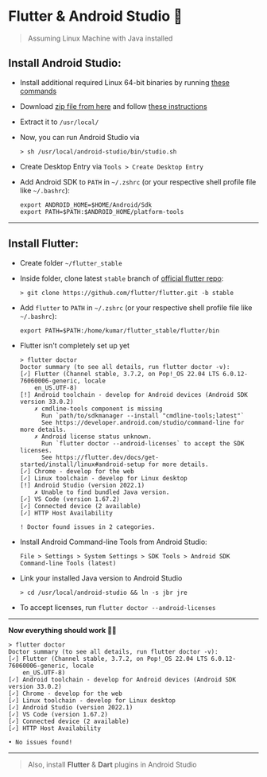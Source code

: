 # Flutter & Android Studio :iphone: 

> Assuming Linux Machine with Java installed

## Install Android Studio:

- Install additional required Linux 64-bit binaries by running [these commands](https://developer.android.com/studio/install#64bit-libs)
- Download [zip file from here](https://developer.android.com/studio) and follow [these instructions](https://developer.android.com/studio/install#linux)
- Extract it to `/usr/local/` 
- Now, you can run Android Studio via 
  
  ```shell
  > sh /usr/local/android-studio/bin/studio.sh
  ```

- Create Desktop Entry via `Tools > Create Desktop Entry`
- Add Android SDK to `PATH` in `~/.zshrc` (or your respective shell profile file like `~/.bashrc`):

  ```shell
  export ANDROID_HOME=$HOME/Android/Sdk
  export PATH=$PATH:$ANDROID_HOME/platform-tools
  ```

---

## Install Flutter:

- Create folder `~/flutter_stable`
- Inside folder, clone latest `stable` branch of [official flutter repo](https://github.com/flutter/flutter):

  ```shell
  > git clone https://github.com/flutter/flutter.git -b stable
  ```

- Add `flutter` to `PATH` in `~/.zshrc` (or your respective shell profile file like `~/.bashrc`):

  ```shell
  export PATH=$PATH:/home/kumar/flutter_stable/flutter/bin
  ```
  
- Flutter isn't completely set up yet
  ```shell
  > flutter doctor
  Doctor summary (to see all details, run flutter doctor -v):
  [✓] Flutter (Channel stable, 3.7.2, on Pop!_OS 22.04 LTS 6.0.12-76060006-generic, locale
      en_US.UTF-8)
  [!] Android toolchain - develop for Android devices (Android SDK version 33.0.2)
      ✗ cmdline-tools component is missing
        Run `path/to/sdkmanager --install "cmdline-tools;latest"`
        See https://developer.android.com/studio/command-line for more details.
      ✗ Android license status unknown.
        Run `flutter doctor --android-licenses` to accept the SDK licenses.
        See https://flutter.dev/docs/get-started/install/linux#android-setup for more details.
  [✓] Chrome - develop for the web
  [✓] Linux toolchain - develop for Linux desktop
  [!] Android Studio (version 2022.1)
      ✗ Unable to find bundled Java version.
  [✓] VS Code (version 1.67.2)
  [✓] Connected device (2 available)
  [✓] HTTP Host Availability

  ! Doctor found issues in 2 categories.
  ```

- Install Android Command-line Tools from Android Studio: 

  `File > Settings > System Settings > SDK Tools > Android SDK Command-line Tools (latest)` 

- Link your installed Java version to Android Studio 

  ```shell
  > cd /usr/local/android-studio && ln -s jbr jre
  ```

- To accept licenses, run `flutter doctor --android-licenses`

---

**Now everything should work 👍🏻**

  ```shell
  > flutter doctor
  Doctor summary (to see all details, run flutter doctor -v):
  [✓] Flutter (Channel stable, 3.7.2, on Pop!_OS 22.04 LTS 6.0.12-76060006-generic, locale
      en_US.UTF-8)
  [✓] Android toolchain - develop for Android devices (Android SDK version 33.0.2)
  [✓] Chrome - develop for the web
  [✓] Linux toolchain - develop for Linux desktop
  [✓] Android Studio (version 2022.1)
  [✓] VS Code (version 1.67.2)
  [✓] Connected device (2 available)
  [✓] HTTP Host Availability

  • No issues found!
  ```
  
  ---
  
  > Also, install **Flutter** & **Dart** plugins in Android Studio
  
